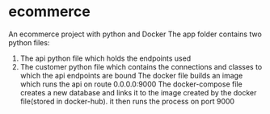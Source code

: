 # ecommerce
An ecommerce project with python and Docker
The app folder contains two python files:
1. The api python file which holds the endpoints used
2. The customer python file which contains the connections and classes to which the api endpoints are bound
The docker file builds an image which runs the api on route 0.0.0.0:9000
The docker-compose file creates a new database and links it to the image created by the docker file(stored in docker-hub).
it then runs the process on port 9000
